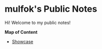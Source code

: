 # mulfok's Public Notes
Hi! Welcome to my public notes!

**Map of Content**
- [Showcase](moc/showcase)